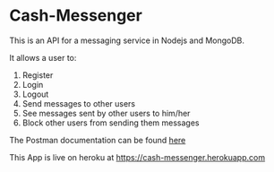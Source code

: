 # Cash-Messenger
  
This is an API for a messaging service in Nodejs and MongoDB.  

It allows a user to:  
1. Register
2. Login
3. Logout
4. Send messages to other users
5. See messages sent by other users to him/her
6. Block other users from sending them messages

The Postman documentation can be found [here](https://documenter.getpostman.com/view/3270664/cash-messenger/RVtvqDDa)

This App is live on heroku at https://cash-messenger.herokuapp.com
